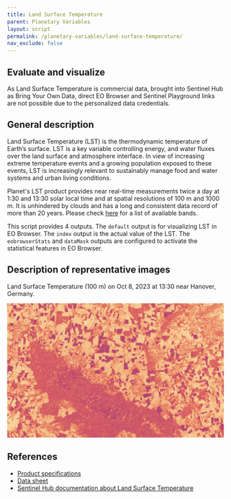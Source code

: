 ```yaml
---
title: Land Surface Temperature
parent: Planetary Variables
layout: script
permalink: /planetary-variables/land-surface-temperature/
nav_exclude: false
---
```


## Evaluate and visualize
As Land Surface Temperature is commercial data, brought into Sentinel Hub as Bring Your Own Data, direct EO Browser and Sentinel Playground links are not possible due to the personalized data credentials.

## General description
Land Surface Temperature (LST) is the thermodynamic temperature of Earth’s surface. LST is a key variable controlling energy, and water fluxes over the land surface and atmosphere interface. In view of increasing extreme temperature events and a growing population exposed to these events, LST is increasingly relevant to sustainably manage food and water systems and urban living conditions.

Planet's LST product provides near real-time measurements twice a day at 1:30 and 13:30 solar local time and at spatial resolutions of 100 m and 1000 m. It is unhindered by clouds and has a long and consistent data record of more than 20 years. Please check [here](https://docs.sentinel-hub.com/api/latest/data/planet/land-surface-temp/#available-bands) for a list of available bands.

This script provides 4 outputs. The `default` output is for visualizing LST in EO Browser. The `index` output is the actual value of the LST. The `eobrowserStats` and `dataMask` outputs are configured to activate the statistical features in EO Browser.

## Description of representative images
Land Surface Temperature (100 m) on Oct 8, 2023 at 13:30 near Hanover, Germany.

![Land Surface Temperature example](fig/lst.jpg)

## References
- [Product specifications](https://planet.widen.net/s/tltwk6hnps)
- [Data sheet](https://planet.widen.net/s/ttvp2rvwzd)
- [Sentinel Hub documentation about Land Surface Temperature](https://docs.sentinel-hub.com/api/latest/data/planet/land-surface-temp/)
